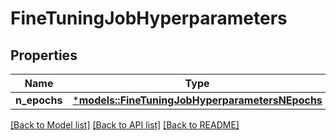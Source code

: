 # FineTuningJobHyperparameters

## Properties
Name | Type | Description | Notes
------------ | ------------- | ------------- | -------------
**n_epochs** | [***models::FineTuningJobHyperparametersNEpochs**](FineTuningJob_hyperparameters_n_epochs.md) |  | 

[[Back to Model list]](../README.md#documentation-for-models) [[Back to API list]](../README.md#documentation-for-api-endpoints) [[Back to README]](../README.md)


